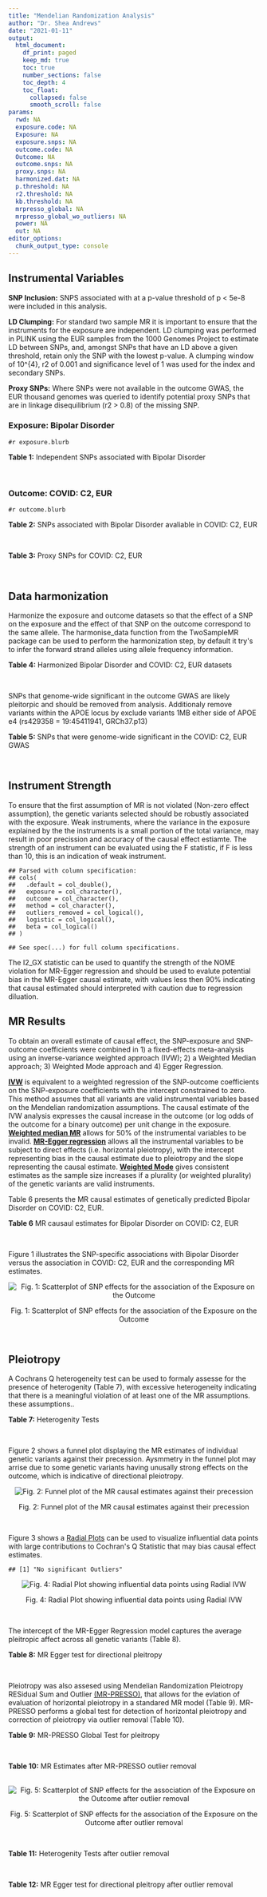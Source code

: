 ```yaml
---
title: "Mendelian Randomization Analysis"
author: "Dr. Shea Andrews"
date: "2021-01-11"
output:
  html_document:
    df_print: paged
    keep_md: true
    toc: true
    number_sections: false
    toc_depth: 4
    toc_float:
      collapsed: false
      smooth_scroll: false
params:
  rwd: NA
  exposure.code: NA
  Exposure: NA
  exposure.snps: NA
  outcome.code: NA
  Outcome: NA
  outcome.snps: NA
  proxy.snps: NA
  harmonized.dat: NA
  p.threshold: NA
  r2.threshold: NA
  kb.threshold: NA
  mrpresso_global: NA
  mrpresso_global_wo_outliers: NA
  power: NA
  out: NA
editor_options:
  chunk_output_type: console
---
```







## Instrumental Variables
**SNP Inclusion:** SNPS associated with at a p-value threshold of p < 5e-8 were included in this analysis.
<br>

**LD Clumping:** For standard two sample MR it is important to ensure that the instruments for the exposure are independent. LD clumping was performed in PLINK using the EUR samples from the 1000 Genomes Project to estimate LD between SNPs, and, amongst SNPs that have an LD above a given threshold, retain only the SNP with the lowest p-value. A clumping window of 10^{4}, r2 of 0.001 and significance level of 1 was used for the index and secondary SNPs.
<br>

**Proxy SNPs:** Where SNPs were not available in the outcome GWAS, the EUR thousand genomes was queried to identify potential proxy SNPs that are in linkage disequilibrium (r2 > 0.8) of the missing SNP.
<br>

### Exposure: Bipolar Disorder
`#r exposure.blurb`
<br>

**Table 1:** Independent SNPs associated with Bipolar Disorder
<div data-pagedtable="false">
  <script data-pagedtable-source type="application/json">
{"columns":[{"label":["SNP"],"name":[1],"type":["chr"],"align":["left"]},{"label":["CHROM"],"name":[2],"type":["dbl"],"align":["right"]},{"label":["POS"],"name":[3],"type":["dbl"],"align":["right"]},{"label":["REF"],"name":[4],"type":["chr"],"align":["left"]},{"label":["ALT"],"name":[5],"type":["chr"],"align":["left"]},{"label":["AF"],"name":[6],"type":["dbl"],"align":["right"]},{"label":["BETA"],"name":[7],"type":["dbl"],"align":["right"]},{"label":["SE"],"name":[8],"type":["dbl"],"align":["right"]},{"label":["Z"],"name":[9],"type":["dbl"],"align":["right"]},{"label":["P"],"name":[10],"type":["dbl"],"align":["right"]},{"label":["N"],"name":[11],"type":["dbl"],"align":["right"]},{"label":["TRAIT"],"name":[12],"type":["chr"],"align":["left"]}],"data":[{"1":"rs4619651","2":"2","3":"97416153","4":"G","5":"A","6":"0.348837","7":"-0.08409926","8":"0.0144","9":"-5.840226","10":"5.968978e-09","11":"51710","12":"Bipolar_Disorder"},{"1":"rs3732386","2":"3","3":"36871993","4":"C","5":"T","6":"0.359767","7":"0.08690220","8":"0.0138","9":"6.297261","10":"3.323992e-10","11":"51710","12":"Bipolar_Disorder"},{"1":"rs2302417","2":"3","3":"52814256","4":"T","5":"A","6":"0.524798","7":"-0.07930298","8":"0.0136","9":"-5.831102","10":"4.925043e-09","11":"51710","12":"Bipolar_Disorder"},{"1":"rs11724116","2":"4","3":"162294038","4":"C","5":"T","6":"0.166123","7":"-0.10409465","8":"0.0188","9":"-5.536949","10":"3.267007e-08","11":"51710","12":"Bipolar_Disorder"},{"1":"rs960145","2":"6","3":"166996991","4":"C","5":"A","6":"0.431041","7":"0.07360356","8":"0.0135","9":"5.452115","10":"4.634042e-08","11":"51710","12":"Bipolar_Disorder"},{"1":"rs80195870","2":"7","3":"24774468","4":"G","5":"T","6":"0.130229","7":"0.11259627","8":"0.0204","9":"5.519425","10":"3.290031e-08","11":"51710","12":"Bipolar_Disorder"},{"1":"rs13231398","2":"7","3":"110197412","4":"G","5":"C","6":"0.124409","7":"-0.12069979","8":"0.0219","9":"-5.511406","10":"3.361012e-08","11":"51710","12":"Bipolar_Disorder"},{"1":"rs73496688","2":"11","3":"79156748","4":"T","5":"A","6":"0.126543","7":"0.10870193","8":"0.0190","9":"5.721154","10":"1.047008e-08","11":"51710","12":"Bipolar_Disorder"},{"1":"rs10744560","2":"12","3":"2387099","4":"C","5":"T","6":"0.382588","7":"0.08320079","8":"0.0140","9":"5.942914","10":"2.918032e-09","11":"51710","12":"Bipolar_Disorder"},{"1":"rs12913702","2":"15","3":"85153184","4":"G","5":"A","6":"0.258802","7":"-0.08150294","8":"0.0146","9":"-5.582393","10":"2.419023e-08","11":"51710","12":"Bipolar_Disorder"},{"1":"rs884301","2":"17","3":"53367464","4":"C","5":"T","6":"0.400256","7":"0.08029806","8":"0.0138","9":"5.818700","10":"5.800962e-09","11":"51710","12":"Bipolar_Disorder"},{"1":"rs111444407","2":"19","3":"19358207","4":"C","5":"T","6":"0.134385","7":"0.11660011","8":"0.0184","9":"6.336963","10":"2.403975e-10","11":"51710","12":"Bipolar_Disorder"},{"1":"rs138321","2":"22","3":"41209304","4":"G","5":"A","6":"0.505822","7":"0.07930089","8":"0.0135","9":"5.874140","10":"4.692022e-09","11":"51710","12":"Bipolar_Disorder"}],"options":{"columns":{"min":{},"max":[10]},"rows":{"min":[10],"max":[10]},"pages":{}}}
  </script>
</div>
<br>

### Outcome: COVID: C2, EUR
`#r outcome.blurb`
<br>

**Table 2:** SNPs associated with Bipolar Disorder avaliable in COVID: C2, EUR
<div data-pagedtable="false">
  <script data-pagedtable-source type="application/json">
{"columns":[{"label":["SNP"],"name":[1],"type":["chr"],"align":["left"]},{"label":["CHROM"],"name":[2],"type":["dbl"],"align":["right"]},{"label":["POS"],"name":[3],"type":["dbl"],"align":["right"]},{"label":["REF"],"name":[4],"type":["chr"],"align":["left"]},{"label":["ALT"],"name":[5],"type":["chr"],"align":["left"]},{"label":["AF"],"name":[6],"type":["dbl"],"align":["right"]},{"label":["BETA"],"name":[7],"type":["dbl"],"align":["right"]},{"label":["SE"],"name":[8],"type":["dbl"],"align":["right"]},{"label":["Z"],"name":[9],"type":["dbl"],"align":["right"]},{"label":["P"],"name":[10],"type":["dbl"],"align":["right"]},{"label":["N"],"name":[11],"type":["dbl"],"align":["right"]},{"label":["TRAIT"],"name":[12],"type":["chr"],"align":["left"]}],"data":[{"1":"rs4619651","2":"2","3":"97416153","4":"G","5":"A","6":"0.3419","7":"0.00554690","8":"0.0086952","9":"0.63792667","10":"0.5235","11":"1612654","12":"COVID_C2__EUR"},{"1":"rs3732386","2":"3","3":"36871993","4":"C","5":"T","6":"0.3553","7":"0.00785700","8":"0.0083544","9":"0.94046251","10":"0.3470","11":"1683769","12":"COVID_C2__EUR"},{"1":"rs2302417","2":"3","3":"52814256","4":"T","5":"A","6":"0.4884","7":"-0.00051466","8":"0.0087173","9":"-0.05903892","10":"0.9529","11":"1131648","12":"COVID_C2__EUR"},{"1":"rs11724116","2":"4","3":"162294038","4":"C","5":"T","6":"0.1621","7":"0.00574950","8":"0.0111460","9":"0.51583528","10":"0.6060","11":"1613013","12":"COVID_C2__EUR"},{"1":"rs960145","2":"6","3":"166996991","4":"C","5":"A","6":"0.4689","7":"-0.00643790","8":"0.0080481","9":"-0.79992793","10":"0.4238","11":"1682746","12":"COVID_C2__EUR"},{"1":"rs80195870","2":"7","3":"24774468","4":"G","5":"T","6":"0.1296","7":"-0.00427270","8":"0.0128070","9":"-0.33362224","10":"0.7387","11":"1673708","12":"COVID_C2__EUR"},{"1":"rs13231398","2":"7","3":"110197412","4":"G","5":"C","6":"0.1090","7":"0.00844970","8":"0.0128110","9":"0.65956600","10":"0.5095","11":"1683769","12":"COVID_C2__EUR"},{"1":"rs73496688","2":"11","3":"79156748","4":"T","5":"A","6":"0.1441","7":"0.00229530","8":"0.0115660","9":"0.19845236","10":"0.8427","11":"1608025","12":"COVID_C2__EUR"},{"1":"rs10744560","2":"12","3":"2387099","4":"C","5":"T","6":"0.3362","7":"-0.00615320","8":"0.0087526","9":"-0.70301396","10":"0.4820","11":"1602598","12":"COVID_C2__EUR"},{"1":"rs12913702","2":"15","3":"85153184","4":"G","5":"A","6":"0.2846","7":"0.00549350","8":"0.0090168","9":"0.60925162","10":"0.5424","11":"1673712","12":"COVID_C2__EUR"},{"1":"rs884301","2":"17","3":"53367464","4":"C","5":"T","6":"0.3850","7":"0.00293470","8":"0.0092083","9":"0.31870161","10":"0.7500","11":"1219831","12":"COVID_C2__EUR"},{"1":"rs111444407","2":"19","3":"19358207","4":"C","5":"T","6":"0.1488","7":"-0.00361730","8":"0.0111190","9":"-0.32532602","10":"0.7449","11":"1683410","12":"COVID_C2__EUR"},{"1":"rs138321","2":"22","3":"41209304","4":"G","5":"A","6":"0.5037","7":"-0.01034500","8":"0.0084119","9":"-1.22980539","10":"0.2188","11":"1593173","12":"COVID_C2__EUR"}],"options":{"columns":{"min":{},"max":[10]},"rows":{"min":[10],"max":[10]},"pages":{}}}
  </script>
</div>
<br>

**Table 3:** Proxy SNPs for COVID: C2, EUR
<div data-pagedtable="false">
  <script data-pagedtable-source type="application/json">
{"columns":[{"label":["proxy.outcome"],"name":[1],"type":["lgl"],"align":["right"]},{"label":["target_snp"],"name":[2],"type":["lgl"],"align":["right"]},{"label":["proxy_snp"],"name":[3],"type":["lgl"],"align":["right"]},{"label":["ld.r2"],"name":[4],"type":["lgl"],"align":["right"]},{"label":["Dprime"],"name":[5],"type":["lgl"],"align":["right"]},{"label":["ref.proxy"],"name":[6],"type":["lgl"],"align":["right"]},{"label":["alt.proxy"],"name":[7],"type":["lgl"],"align":["right"]},{"label":["CHROM"],"name":[8],"type":["lgl"],"align":["right"]},{"label":["POS"],"name":[9],"type":["lgl"],"align":["right"]},{"label":["ALT.proxy"],"name":[10],"type":["lgl"],"align":["right"]},{"label":["REF.proxy"],"name":[11],"type":["lgl"],"align":["right"]},{"label":["AF"],"name":[12],"type":["lgl"],"align":["right"]},{"label":["BETA"],"name":[13],"type":["lgl"],"align":["right"]},{"label":["SE"],"name":[14],"type":["lgl"],"align":["right"]},{"label":["P"],"name":[15],"type":["lgl"],"align":["right"]},{"label":["N"],"name":[16],"type":["lgl"],"align":["right"]},{"label":["ref"],"name":[17],"type":["lgl"],"align":["right"]},{"label":["alt"],"name":[18],"type":["lgl"],"align":["right"]},{"label":["ALT"],"name":[19],"type":["lgl"],"align":["right"]},{"label":["REF"],"name":[20],"type":["lgl"],"align":["right"]},{"label":["PHASE"],"name":[21],"type":["lgl"],"align":["right"]}],"data":[{"1":"NA","2":"NA","3":"NA","4":"NA","5":"NA","6":"NA","7":"NA","8":"NA","9":"NA","10":"NA","11":"NA","12":"NA","13":"NA","14":"NA","15":"NA","16":"NA","17":"NA","18":"NA","19":"NA","20":"NA","21":"NA"}],"options":{"columns":{"min":{},"max":[10]},"rows":{"min":[10],"max":[10]},"pages":{}}}
  </script>
</div>
<br>

## Data harmonization
Harmonize the exposure and outcome datasets so that the effect of a SNP on the exposure and the effect of that SNP on the outcome correspond to the same allele. The harmonise_data function from the TwoSampleMR package can be used to perform the harmonization step, by default it try's to infer the forward strand alleles using allele frequency information.
<br>

**Table 4:** Harmonized Bipolar Disorder and COVID: C2, EUR datasets
<div data-pagedtable="false">
  <script data-pagedtable-source type="application/json">
{"columns":[{"label":["SNP"],"name":[1],"type":["chr"],"align":["left"]},{"label":["effect_allele.exposure"],"name":[2],"type":["chr"],"align":["left"]},{"label":["other_allele.exposure"],"name":[3],"type":["chr"],"align":["left"]},{"label":["effect_allele.outcome"],"name":[4],"type":["chr"],"align":["left"]},{"label":["other_allele.outcome"],"name":[5],"type":["chr"],"align":["left"]},{"label":["beta.exposure"],"name":[6],"type":["dbl"],"align":["right"]},{"label":["beta.outcome"],"name":[7],"type":["dbl"],"align":["right"]},{"label":["eaf.exposure"],"name":[8],"type":["dbl"],"align":["right"]},{"label":["eaf.outcome"],"name":[9],"type":["dbl"],"align":["right"]},{"label":["remove"],"name":[10],"type":["lgl"],"align":["right"]},{"label":["palindromic"],"name":[11],"type":["lgl"],"align":["right"]},{"label":["ambiguous"],"name":[12],"type":["lgl"],"align":["right"]},{"label":["id.outcome"],"name":[13],"type":["chr"],"align":["left"]},{"label":["chr.outcome"],"name":[14],"type":["dbl"],"align":["right"]},{"label":["pos.outcome"],"name":[15],"type":["dbl"],"align":["right"]},{"label":["se.outcome"],"name":[16],"type":["dbl"],"align":["right"]},{"label":["z.outcome"],"name":[17],"type":["dbl"],"align":["right"]},{"label":["pval.outcome"],"name":[18],"type":["dbl"],"align":["right"]},{"label":["samplesize.outcome"],"name":[19],"type":["dbl"],"align":["right"]},{"label":["outcome"],"name":[20],"type":["chr"],"align":["left"]},{"label":["mr_keep.outcome"],"name":[21],"type":["lgl"],"align":["right"]},{"label":["pval_origin.outcome"],"name":[22],"type":["chr"],"align":["left"]},{"label":["chr.exposure"],"name":[23],"type":["dbl"],"align":["right"]},{"label":["pos.exposure"],"name":[24],"type":["dbl"],"align":["right"]},{"label":["se.exposure"],"name":[25],"type":["dbl"],"align":["right"]},{"label":["z.exposure"],"name":[26],"type":["dbl"],"align":["right"]},{"label":["pval.exposure"],"name":[27],"type":["dbl"],"align":["right"]},{"label":["samplesize.exposure"],"name":[28],"type":["dbl"],"align":["right"]},{"label":["exposure"],"name":[29],"type":["chr"],"align":["left"]},{"label":["mr_keep.exposure"],"name":[30],"type":["lgl"],"align":["right"]},{"label":["pval_origin.exposure"],"name":[31],"type":["chr"],"align":["left"]},{"label":["id.exposure"],"name":[32],"type":["chr"],"align":["left"]},{"label":["action"],"name":[33],"type":["dbl"],"align":["right"]},{"label":["mr_keep"],"name":[34],"type":["lgl"],"align":["right"]},{"label":["pt"],"name":[35],"type":["dbl"],"align":["right"]},{"label":["pleitropy_keep"],"name":[36],"type":["lgl"],"align":["right"]},{"label":["mrpresso_RSSobs"],"name":[37],"type":["lgl"],"align":["right"]},{"label":["mrpresso_pval"],"name":[38],"type":["lgl"],"align":["right"]},{"label":["mrpresso_keep"],"name":[39],"type":["lgl"],"align":["right"]}],"data":[{"1":"rs10744560","2":"T","3":"C","4":"T","5":"C","6":"0.08320079","7":"-0.00615320","8":"0.382588","9":"0.3362","10":"FALSE","11":"FALSE","12":"FALSE","13":"Uzpj4Y","14":"12","15":"2387099","16":"0.0087526","17":"-0.70301396","18":"0.4820","19":"1602598","20":"covidhgi2020C2v5alleur","21":"TRUE","22":"reported","23":"12","24":"2387099","25":"0.0140","26":"5.942914","27":"2.918032e-09","28":"51710","29":"Stahl2019bip","30":"TRUE","31":"reported","32":"xWC2wW","33":"2","34":"TRUE","35":"5e-08","36":"TRUE","37":"NA","38":"NA","39":"TRUE"},{"1":"rs111444407","2":"T","3":"C","4":"T","5":"C","6":"0.11660011","7":"-0.00361730","8":"0.134385","9":"0.1488","10":"FALSE","11":"FALSE","12":"FALSE","13":"Uzpj4Y","14":"19","15":"19358207","16":"0.0111190","17":"-0.32532602","18":"0.7449","19":"1683410","20":"covidhgi2020C2v5alleur","21":"TRUE","22":"reported","23":"19","24":"19358207","25":"0.0184","26":"6.336963","27":"2.403975e-10","28":"51710","29":"Stahl2019bip","30":"TRUE","31":"reported","32":"xWC2wW","33":"2","34":"TRUE","35":"5e-08","36":"TRUE","37":"NA","38":"NA","39":"TRUE"},{"1":"rs11724116","2":"T","3":"C","4":"T","5":"C","6":"-0.10409465","7":"0.00574950","8":"0.166123","9":"0.1621","10":"FALSE","11":"FALSE","12":"FALSE","13":"Uzpj4Y","14":"4","15":"162294038","16":"0.0111460","17":"0.51583528","18":"0.6060","19":"1613013","20":"covidhgi2020C2v5alleur","21":"TRUE","22":"reported","23":"4","24":"162294038","25":"0.0188","26":"-5.536949","27":"3.267007e-08","28":"51710","29":"Stahl2019bip","30":"TRUE","31":"reported","32":"xWC2wW","33":"2","34":"TRUE","35":"5e-08","36":"TRUE","37":"NA","38":"NA","39":"TRUE"},{"1":"rs12913702","2":"A","3":"G","4":"A","5":"G","6":"-0.08150294","7":"0.00549350","8":"0.258802","9":"0.2846","10":"FALSE","11":"FALSE","12":"FALSE","13":"Uzpj4Y","14":"15","15":"85153184","16":"0.0090168","17":"0.60925162","18":"0.5424","19":"1673712","20":"covidhgi2020C2v5alleur","21":"TRUE","22":"reported","23":"15","24":"85153184","25":"0.0146","26":"-5.582393","27":"2.419023e-08","28":"51710","29":"Stahl2019bip","30":"TRUE","31":"reported","32":"xWC2wW","33":"2","34":"TRUE","35":"5e-08","36":"TRUE","37":"NA","38":"NA","39":"TRUE"},{"1":"rs13231398","2":"C","3":"G","4":"C","5":"G","6":"-0.12069979","7":"0.00844970","8":"0.124409","9":"0.1090","10":"FALSE","11":"TRUE","12":"FALSE","13":"Uzpj4Y","14":"7","15":"110197412","16":"0.0128110","17":"0.65956600","18":"0.5095","19":"1683769","20":"covidhgi2020C2v5alleur","21":"TRUE","22":"reported","23":"7","24":"110197412","25":"0.0219","26":"-5.511406","27":"3.361012e-08","28":"51710","29":"Stahl2019bip","30":"TRUE","31":"reported","32":"xWC2wW","33":"2","34":"TRUE","35":"5e-08","36":"TRUE","37":"NA","38":"NA","39":"TRUE"},{"1":"rs138321","2":"A","3":"G","4":"A","5":"G","6":"0.07930089","7":"-0.01034500","8":"0.505822","9":"0.5037","10":"FALSE","11":"FALSE","12":"FALSE","13":"Uzpj4Y","14":"22","15":"41209304","16":"0.0084119","17":"-1.22980539","18":"0.2188","19":"1593173","20":"covidhgi2020C2v5alleur","21":"TRUE","22":"reported","23":"22","24":"41209304","25":"0.0135","26":"5.874140","27":"4.692022e-09","28":"51710","29":"Stahl2019bip","30":"TRUE","31":"reported","32":"xWC2wW","33":"2","34":"TRUE","35":"5e-08","36":"TRUE","37":"NA","38":"NA","39":"TRUE"},{"1":"rs2302417","2":"A","3":"T","4":"A","5":"T","6":"-0.07930298","7":"0.00051466","8":"0.524798","9":"0.5116","10":"FALSE","11":"TRUE","12":"TRUE","13":"Uzpj4Y","14":"3","15":"52814256","16":"0.0087173","17":"-0.05903892","18":"0.9529","19":"1131648","20":"covidhgi2020C2v5alleur","21":"TRUE","22":"reported","23":"3","24":"52814256","25":"0.0136","26":"-5.831102","27":"4.925043e-09","28":"51710","29":"Stahl2019bip","30":"TRUE","31":"reported","32":"xWC2wW","33":"2","34":"FALSE","35":"5e-08","36":"TRUE","37":"NA","38":"NA","39":"NA"},{"1":"rs3732386","2":"T","3":"C","4":"T","5":"C","6":"0.08690220","7":"0.00785700","8":"0.359767","9":"0.3553","10":"FALSE","11":"FALSE","12":"FALSE","13":"Uzpj4Y","14":"3","15":"36871993","16":"0.0083544","17":"0.94046251","18":"0.3470","19":"1683769","20":"covidhgi2020C2v5alleur","21":"TRUE","22":"reported","23":"3","24":"36871993","25":"0.0138","26":"6.297261","27":"3.323992e-10","28":"51710","29":"Stahl2019bip","30":"TRUE","31":"reported","32":"xWC2wW","33":"2","34":"TRUE","35":"5e-08","36":"TRUE","37":"NA","38":"NA","39":"TRUE"},{"1":"rs4619651","2":"A","3":"G","4":"A","5":"G","6":"-0.08409926","7":"0.00554690","8":"0.348837","9":"0.3419","10":"FALSE","11":"FALSE","12":"FALSE","13":"Uzpj4Y","14":"2","15":"97416153","16":"0.0086952","17":"0.63792667","18":"0.5235","19":"1612654","20":"covidhgi2020C2v5alleur","21":"TRUE","22":"reported","23":"2","24":"97416153","25":"0.0144","26":"-5.840226","27":"5.968978e-09","28":"51710","29":"Stahl2019bip","30":"TRUE","31":"reported","32":"xWC2wW","33":"2","34":"TRUE","35":"5e-08","36":"TRUE","37":"NA","38":"NA","39":"TRUE"},{"1":"rs73496688","2":"A","3":"T","4":"A","5":"T","6":"0.10870193","7":"0.00229530","8":"0.126543","9":"0.1441","10":"FALSE","11":"TRUE","12":"FALSE","13":"Uzpj4Y","14":"11","15":"79156748","16":"0.0115660","17":"0.19845236","18":"0.8427","19":"1608025","20":"covidhgi2020C2v5alleur","21":"TRUE","22":"reported","23":"11","24":"79156748","25":"0.0190","26":"5.721154","27":"1.047008e-08","28":"51710","29":"Stahl2019bip","30":"TRUE","31":"reported","32":"xWC2wW","33":"2","34":"TRUE","35":"5e-08","36":"TRUE","37":"NA","38":"NA","39":"TRUE"},{"1":"rs80195870","2":"T","3":"G","4":"T","5":"G","6":"0.11259627","7":"-0.00427270","8":"0.130229","9":"0.1296","10":"FALSE","11":"FALSE","12":"FALSE","13":"Uzpj4Y","14":"7","15":"24774468","16":"0.0128070","17":"-0.33362224","18":"0.7387","19":"1673708","20":"covidhgi2020C2v5alleur","21":"TRUE","22":"reported","23":"7","24":"24774468","25":"0.0204","26":"5.519425","27":"3.290031e-08","28":"51710","29":"Stahl2019bip","30":"TRUE","31":"reported","32":"xWC2wW","33":"2","34":"TRUE","35":"5e-08","36":"TRUE","37":"NA","38":"NA","39":"TRUE"},{"1":"rs884301","2":"T","3":"C","4":"T","5":"C","6":"0.08029806","7":"0.00293470","8":"0.400256","9":"0.3850","10":"FALSE","11":"FALSE","12":"FALSE","13":"Uzpj4Y","14":"17","15":"53367464","16":"0.0092083","17":"0.31870161","18":"0.7500","19":"1219831","20":"covidhgi2020C2v5alleur","21":"TRUE","22":"reported","23":"17","24":"53367464","25":"0.0138","26":"5.818700","27":"5.800962e-09","28":"51710","29":"Stahl2019bip","30":"TRUE","31":"reported","32":"xWC2wW","33":"2","34":"TRUE","35":"5e-08","36":"TRUE","37":"NA","38":"NA","39":"TRUE"},{"1":"rs960145","2":"A","3":"C","4":"A","5":"C","6":"0.07360356","7":"-0.00643790","8":"0.431041","9":"0.4689","10":"FALSE","11":"FALSE","12":"FALSE","13":"Uzpj4Y","14":"6","15":"166996991","16":"0.0080481","17":"-0.79992793","18":"0.4238","19":"1682746","20":"covidhgi2020C2v5alleur","21":"TRUE","22":"reported","23":"6","24":"166996991","25":"0.0135","26":"5.452115","27":"4.634042e-08","28":"51710","29":"Stahl2019bip","30":"TRUE","31":"reported","32":"xWC2wW","33":"2","34":"TRUE","35":"5e-08","36":"TRUE","37":"NA","38":"NA","39":"TRUE"}],"options":{"columns":{"min":{},"max":[10]},"rows":{"min":[10],"max":[10]},"pages":{}}}
  </script>
</div>
<br>

SNPs that genome-wide significant in the outcome GWAS are likely pleitorpic and should be removed from analysis. Additionaly remove variants within the APOE locus by exclude variants 1MB either side of APOE e4 (rs429358 = 19:45411941, GRCh37.p13)
<br>


**Table 5:** SNPs that were genome-wide significant in the COVID: C2, EUR GWAS
<div data-pagedtable="false">
  <script data-pagedtable-source type="application/json">
{"columns":[{"label":["SNP"],"name":[1],"type":["chr"],"align":["left"]},{"label":["chr.outcome"],"name":[2],"type":["dbl"],"align":["right"]},{"label":["pos.outcome"],"name":[3],"type":["dbl"],"align":["right"]},{"label":["pval.exposure"],"name":[4],"type":["dbl"],"align":["right"]},{"label":["pval.outcome"],"name":[5],"type":["dbl"],"align":["right"]}],"data":[],"options":{"columns":{"min":{},"max":[10]},"rows":{"min":[10],"max":[10]},"pages":{}}}
  </script>
</div>
<br>


## Instrument Strength
To ensure that the first assumption of MR is not violated (Non-zero effect assumption), the genetic variants selected should be robustly associated with the exposure. Weak instruments, where the variance in the exposure explained by the the instruments is a small portion of the total variance, may result in poor precission and accuracy of the causal effect estiamte. The strength of an instrument can be evaluated using the F statistic, if F is less than 10, this is an indication of weak instrument.


```
## Parsed with column specification:
## cols(
##   .default = col_double(),
##   exposure = col_character(),
##   outcome = col_character(),
##   method = col_character(),
##   outliers_removed = col_logical(),
##   logistic = col_logical(),
##   beta = col_logical()
## )
```

```
## See spec(...) for full column specifications.
```

<div data-pagedtable="false">
  <script data-pagedtable-source type="application/json">
{"columns":[{"label":["outliers_removed"],"name":[1],"type":["lgl"],"align":["right"]},{"label":["pve.exposure"],"name":[2],"type":["dbl"],"align":["right"]},{"label":["F"],"name":[3],"type":["dbl"],"align":["right"]},{"label":["Alpha"],"name":[4],"type":["dbl"],"align":["right"]},{"label":["NCP"],"name":[5],"type":["dbl"],"align":["right"]},{"label":["Power"],"name":[6],"type":["dbl"],"align":["right"]}],"data":[{"1":"FALSE","2":"0.007739869","3":"33.60409","4":"0.05","5":"1.698374","6":"0.2562226"}],"options":{"columns":{"min":{},"max":[10]},"rows":{"min":[10],"max":[10]},"pages":{}}}
  </script>
</div>

The I2_GX statistic can be used to quantify the strength of the NOME violation for MR-Egger regression and should be used to evalute potential bias in the MR-Egger causal estimate, with values less then 90% indicating that causal estimated should interpreted with caution due to regression diluation.

<div data-pagedtable="false">
  <script data-pagedtable-source type="application/json">
{"columns":[{"label":["outliers_removed"],"name":[1],"type":["lgl"],"align":["right"]},{"label":["Isq_gx"],"name":[2],"type":["dbl"],"align":["right"]}],"data":[{"1":"FALSE","2":"0"},{"1":"TRUE","2":"NA"}],"options":{"columns":{"min":{},"max":[10]},"rows":{"min":[10],"max":[10]},"pages":{}}}
  </script>
</div>


##  MR Results
To obtain an overall estimate of causal effect, the SNP-exposure and SNP-outcome coefficients were combined in 1) a fixed-effects meta-analysis using an inverse-variance weighted approach (IVW); 2) a Weighted Median approach; 3) Weighted Mode approach and 4) Egger Regression.


[**IVW**](https://doi.org/10.1002/gepi.21758) is equivalent to a weighted regression of the SNP-outcome coefficients on the SNP-exposure coefficients with the intercept constrained to zero. This method assumes that all variants are valid instrumental variables based on the Mendelian randomization assumptions. The causal estimate of the IVW analysis expresses the causal increase in the outcome (or log odds of the outcome for a binary outcome) per unit change in the exposure. [**Weighted median MR**](https://doi.org/10.1002/gepi.21965) allows for 50% of the instrumental variables to be invalid. [**MR-Egger regression**](https://doi.org/10.1093/ije/dyw220) allows all the instrumental variables to be subject to direct effects (i.e. horizontal pleiotropy), with the intercept representing bias in the causal estimate due to pleiotropy and the slope representing the causal estimate. [**Weighted Mode**](https://doi.org/10.1093/ije/dyx102) gives consistent estimates as the sample size increases if a plurality (or weighted plurality) of the genetic variants are valid instruments.
<br>



Table 6 presents the MR causal estimates of genetically predicted Bipolar Disorder on COVID: C2, EUR.
<br>

**Table 6** MR causaul estimates for Bipolar Disorder on COVID: C2, EUR
<div data-pagedtable="false">
  <script data-pagedtable-source type="application/json">
{"columns":[{"label":["id.exposure"],"name":[1],"type":["chr"],"align":["left"]},{"label":["id.outcome"],"name":[2],"type":["chr"],"align":["left"]},{"label":["outcome"],"name":[3],"type":["fctr"],"align":["left"]},{"label":["exposure"],"name":[4],"type":["fctr"],"align":["left"]},{"label":["method"],"name":[5],"type":["fctr"],"align":["left"]},{"label":["nsnp"],"name":[6],"type":["int"],"align":["right"]},{"label":["b"],"name":[7],"type":["dbl"],"align":["right"]},{"label":["se"],"name":[8],"type":["dbl"],"align":["right"]},{"label":["pval"],"name":[9],"type":["dbl"],"align":["right"]}],"data":[{"1":"xWC2wW","2":"Uzpj4Y","3":"covidhgi2020C2v5alleur","4":"Stahl2019bip","5":"Inverse variance weighted (fixed effects)","6":"12","7":"-0.03744930","8":"0.03051469","9":"0.2197268"},{"1":"xWC2wW","2":"Uzpj4Y","3":"covidhgi2020C2v5alleur","4":"Stahl2019bip","5":"Weighted median","6":"12","7":"-0.05884497","8":"0.03873373","9":"0.1287076"},{"1":"xWC2wW","2":"Uzpj4Y","3":"covidhgi2020C2v5alleur","4":"Stahl2019bip","5":"Weighted mode","6":"12","7":"-0.06512514","8":"0.06718833","9":"0.3532293"},{"1":"xWC2wW","2":"Uzpj4Y","3":"covidhgi2020C2v5alleur","4":"Stahl2019bip","5":"MR Egger","6":"12","7":"0.02303936","8":"0.18984093","9":"0.9058088"}],"options":{"columns":{"min":{},"max":[10]},"rows":{"min":[10],"max":[10]},"pages":{}}}
  </script>
</div>
<br>

Figure 1 illustrates the SNP-specific associations with Bipolar Disorder versus the association in COVID: C2, EUR and the corresponding MR estimates.
<br>

<div class="figure" style="text-align: center">
<img src="/sc/arion/projects/LOAD/shea/Projects/MRcovid/results/MRcovideur/Stahl2019bip/covidhgi2020C2v5alleur/Stahl2019bip_5e-8_covidhgi2020C2v5alleur_MR_Analaysis_files/figure-html/scatter_plot-1.png" alt="Fig. 1: Scatterplot of SNP effects for the association of the Exposure on the Outcome"  />
<p class="caption">Fig. 1: Scatterplot of SNP effects for the association of the Exposure on the Outcome</p>
</div>
<br>


## Pleiotropy
A Cochrans Q heterogeneity test can be used to formaly assesse for the presence of heterogenity (Table 7), with excessive heterogeneity indicating that there is a meaningful violation of at least one of the MR assumptions.
these assumptions..
<br>

**Table 7:** Heterogenity Tests
<div data-pagedtable="false">
  <script data-pagedtable-source type="application/json">
{"columns":[{"label":["id.exposure"],"name":[1],"type":["chr"],"align":["left"]},{"label":["id.outcome"],"name":[2],"type":["chr"],"align":["left"]},{"label":["outcome"],"name":[3],"type":["fctr"],"align":["left"]},{"label":["exposure"],"name":[4],"type":["fctr"],"align":["left"]},{"label":["method"],"name":[5],"type":["fctr"],"align":["left"]},{"label":["Q"],"name":[6],"type":["dbl"],"align":["right"]},{"label":["Q_df"],"name":[7],"type":["dbl"],"align":["right"]},{"label":["Q_pval"],"name":[8],"type":["dbl"],"align":["right"]}],"data":[{"1":"xWC2wW","2":"Uzpj4Y","3":"covidhgi2020C2v5alleur","4":"Stahl2019bip","5":"MR Egger","6":"3.757980","7":"10","8":"0.9576052"},{"1":"xWC2wW","2":"Uzpj4Y","3":"covidhgi2020C2v5alleur","4":"Stahl2019bip","5":"Inverse variance weighted","6":"3.862196","7":"11","8":"0.9737760"}],"options":{"columns":{"min":{},"max":[10]},"rows":{"min":[10],"max":[10]},"pages":{}}}
  </script>
</div>
<br>

Figure 2 shows a funnel plot displaying the MR estimates of individual genetic variants against their precession. Aysmmetry in the funnel plot may arrise due to some genetic variants having unusally strong effects on the outcome, which is indicative of directional pleiotropy.
<br>

<div class="figure" style="text-align: center">
<img src="/sc/arion/projects/LOAD/shea/Projects/MRcovid/results/MRcovideur/Stahl2019bip/covidhgi2020C2v5alleur/Stahl2019bip_5e-8_covidhgi2020C2v5alleur_MR_Analaysis_files/figure-html/funnel_plot-1.png" alt="Fig. 2: Funnel plot of the MR causal estimates against their precession"  />
<p class="caption">Fig. 2: Funnel plot of the MR causal estimates against their precession</p>
</div>
<br>

Figure 3 shows a [Radial Plots](https://github.com/WSpiller/RadialMR) can be used to visualize influential data points with large contributions to Cochran's Q Statistic that may bias causal effect estimates.




```
## [1] "No significant Outliers"
```

<div class="figure" style="text-align: center">
<img src="/sc/arion/projects/LOAD/shea/Projects/MRcovid/results/MRcovideur/Stahl2019bip/covidhgi2020C2v5alleur/Stahl2019bip_5e-8_covidhgi2020C2v5alleur_MR_Analaysis_files/figure-html/Radial_Plot-1.png" alt="Fig. 4: Radial Plot showing influential data points using Radial IVW"  />
<p class="caption">Fig. 4: Radial Plot showing influential data points using Radial IVW</p>
</div>
<br>

The intercept of the MR-Egger Regression model captures the average pleitropic affect across all genetic variants (Table 8).
<br>

**Table 8:** MR Egger test for directional pleitropy
<div data-pagedtable="false">
  <script data-pagedtable-source type="application/json">
{"columns":[{"label":["id.exposure"],"name":[1],"type":["chr"],"align":["left"]},{"label":["id.outcome"],"name":[2],"type":["chr"],"align":["left"]},{"label":["outcome"],"name":[3],"type":["fctr"],"align":["left"]},{"label":["exposure"],"name":[4],"type":["fctr"],"align":["left"]},{"label":["egger_intercept"],"name":[5],"type":["dbl"],"align":["right"]},{"label":["se"],"name":[6],"type":["dbl"],"align":["right"]},{"label":["pval"],"name":[7],"type":["dbl"],"align":["right"]}],"data":[{"1":"xWC2wW","2":"Uzpj4Y","3":"covidhgi2020C2v5alleur","4":"Stahl2019bip","5":"-0.005568686","6":"0.01724982","7":"0.7534759"}],"options":{"columns":{"min":{},"max":[10]},"rows":{"min":[10],"max":[10]},"pages":{}}}
  </script>
</div>
<br>

Pleiotropy was also assesed using Mendelian Randomization Pleiotropy RESidual Sum and Outlier [(MR-PRESSO)](https://doi.org/10.1038/s41588-018-0099-7), that allows for the evlation of evaluation of horizontal pleiotropy in a standared MR model (Table 9). MR-PRESSO performs a global test for detection of horizontal pleiotropy and correction of pleiotropy via outlier removal (Table 10).
<br>

**Table 9:** MR-PRESSO Global Test for pleitropy
<div data-pagedtable="false">
  <script data-pagedtable-source type="application/json">
{"columns":[{"label":["id.exposure"],"name":[1],"type":["chr"],"align":["left"]},{"label":["id.outcome"],"name":[2],"type":["chr"],"align":["left"]},{"label":["outcome"],"name":[3],"type":["chr"],"align":["left"]},{"label":["exposure"],"name":[4],"type":["chr"],"align":["left"]},{"label":["pt"],"name":[5],"type":["dbl"],"align":["right"]},{"label":["outliers_removed"],"name":[6],"type":["lgl"],"align":["right"]},{"label":["n_outliers"],"name":[7],"type":["dbl"],"align":["right"]},{"label":["RSSobs"],"name":[8],"type":["dbl"],"align":["right"]},{"label":["pval"],"name":[9],"type":["dbl"],"align":["right"]}],"data":[{"1":"xWC2wW","2":"Uzpj4Y","3":"covidhgi2020C2v5alleur","4":"Stahl2019bip","5":"5e-08","6":"FALSE","7":"0","8":"4.660008","9":"0.9721"}],"options":{"columns":{"min":{},"max":[10]},"rows":{"min":[10],"max":[10]},"pages":{}}}
  </script>
</div>
<br>


**Table 10:** MR Estimates after MR-PRESSO outlier removal
<div data-pagedtable="false">
  <script data-pagedtable-source type="application/json">
{"columns":[{"label":["id.exposure"],"name":[1],"type":["chr"],"align":["left"]},{"label":["id.outcome"],"name":[2],"type":["chr"],"align":["left"]},{"label":["outcome"],"name":[3],"type":["fctr"],"align":["left"]},{"label":["exposure"],"name":[4],"type":["fctr"],"align":["left"]},{"label":["method"],"name":[5],"type":["fctr"],"align":["left"]},{"label":["nsnp"],"name":[6],"type":["int"],"align":["right"]},{"label":["b"],"name":[7],"type":["dbl"],"align":["right"]},{"label":["se"],"name":[8],"type":["dbl"],"align":["right"]},{"label":["pval"],"name":[9],"type":["dbl"],"align":["right"]}],"data":[{"1":"xWC2wW","2":"Uzpj4Y","3":"covidhgi2020C2v5alleur","4":"Stahl2019bip","5":"Inverse variance weighted (fixed effects)","6":"12","7":"-0.03744930","8":"0.03051469","9":"0.2197268"},{"1":"xWC2wW","2":"Uzpj4Y","3":"covidhgi2020C2v5alleur","4":"Stahl2019bip","5":"Weighted median","6":"12","7":"-0.05884497","8":"0.03783735","9":"0.1198964"},{"1":"xWC2wW","2":"Uzpj4Y","3":"covidhgi2020C2v5alleur","4":"Stahl2019bip","5":"Weighted mode","6":"12","7":"-0.06512514","8":"0.06184535","9":"0.3149083"},{"1":"xWC2wW","2":"Uzpj4Y","3":"covidhgi2020C2v5alleur","4":"Stahl2019bip","5":"MR Egger","6":"12","7":"0.02303936","8":"0.18984093","9":"0.9058088"}],"options":{"columns":{"min":{},"max":[10]},"rows":{"min":[10],"max":[10]},"pages":{}}}
  </script>
</div>
<br>

<div class="figure" style="text-align: center">
<img src="/sc/arion/projects/LOAD/shea/Projects/MRcovid/results/MRcovideur/Stahl2019bip/covidhgi2020C2v5alleur/Stahl2019bip_5e-8_covidhgi2020C2v5alleur_MR_Analaysis_files/figure-html/scatter_plot_outlier-1.png" alt="Fig. 5: Scatterplot of SNP effects for the association of the Exposure on the Outcome after outlier removal"  />
<p class="caption">Fig. 5: Scatterplot of SNP effects for the association of the Exposure on the Outcome after outlier removal</p>
</div>
<br>

**Table 11:** Heterogenity Tests after outlier removal
<div data-pagedtable="false">
  <script data-pagedtable-source type="application/json">
{"columns":[{"label":["id.exposure"],"name":[1],"type":["chr"],"align":["left"]},{"label":["id.outcome"],"name":[2],"type":["chr"],"align":["left"]},{"label":["outcome"],"name":[3],"type":["fctr"],"align":["left"]},{"label":["exposure"],"name":[4],"type":["fctr"],"align":["left"]},{"label":["method"],"name":[5],"type":["fctr"],"align":["left"]},{"label":["Q"],"name":[6],"type":["dbl"],"align":["right"]},{"label":["Q_df"],"name":[7],"type":["dbl"],"align":["right"]},{"label":["Q_pval"],"name":[8],"type":["dbl"],"align":["right"]}],"data":[{"1":"xWC2wW","2":"Uzpj4Y","3":"covidhgi2020C2v5alleur","4":"Stahl2019bip","5":"MR Egger","6":"3.757980","7":"10","8":"0.9576052"},{"1":"xWC2wW","2":"Uzpj4Y","3":"covidhgi2020C2v5alleur","4":"Stahl2019bip","5":"Inverse variance weighted","6":"3.862196","7":"11","8":"0.9737760"}],"options":{"columns":{"min":{},"max":[10]},"rows":{"min":[10],"max":[10]},"pages":{}}}
  </script>
</div>
<br>

**Table 12:** MR Egger test for directional pleitropy after outlier removal
<div data-pagedtable="false">
  <script data-pagedtable-source type="application/json">
{"columns":[{"label":["id.exposure"],"name":[1],"type":["chr"],"align":["left"]},{"label":["id.outcome"],"name":[2],"type":["chr"],"align":["left"]},{"label":["outcome"],"name":[3],"type":["fctr"],"align":["left"]},{"label":["exposure"],"name":[4],"type":["fctr"],"align":["left"]},{"label":["egger_intercept"],"name":[5],"type":["dbl"],"align":["right"]},{"label":["se"],"name":[6],"type":["dbl"],"align":["right"]},{"label":["pval"],"name":[7],"type":["dbl"],"align":["right"]}],"data":[{"1":"xWC2wW","2":"Uzpj4Y","3":"covidhgi2020C2v5alleur","4":"Stahl2019bip","5":"-0.005568686","6":"0.01724982","7":"0.7534759"}],"options":{"columns":{"min":{},"max":[10]},"rows":{"min":[10],"max":[10]},"pages":{}}}
  </script>
</div>
<br>
